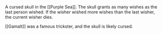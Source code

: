 A cursed skull in the [[Purple Sea]]. The skull grants as many wishes as the last person wished. If the wisher wished more wishes than the last wisher, the current wisher dies.

[[Gamalt]] was a famous trickster, and the skull is likely cursed.